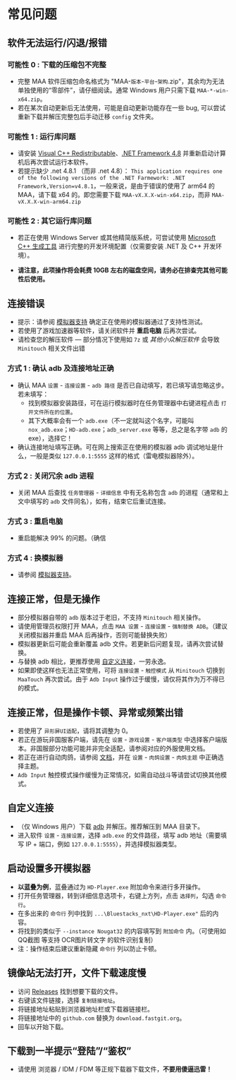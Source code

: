 # 常见问题

## 软件无法运行/闪退/报错

### 可能性 0 : 下载的压缩包不完整

- 完整 MAA 软件压缩包命名格式为 "MAA-`版本`-`平台`-`架构`.zip"，其余均为无法单独使用的“零部件”，请仔细阅读。通常 Windows 用户只需下载 `MAA-*-win-x64.zip`。
- 若在某次自动更新后无法使用，可能是自动更新功能存在一些 bug, 可以尝试重新下载并解压完整包后手动迁移 `config` 文件夹。

### 可能性 1 : 运行库问题

- 请安装 [Visual C++ Redistributable](https://docs.microsoft.com/zh-CN/cpp/windows/latest-supported-vc-redist?view=msvc-160#visual-studio-2015-2017-2019-and-2022)、[.NET Framework 4.8](https://dotnet.microsoft.com/download/dotnet-framework/net48) 并重新启动计算机后再次尝试运行本软件。
- 若提示缺少 .net 4.8.1 （而非 .net 4.8）： `This application requires one of the following versions of the .NET Farmework: .NET Framework,Version=v4.8.1`，一般来说，是由于错误的使用了 arm64 的 MAA，请下载 x64 的。即您需要下载 `MAA-vX.X.X-win-x64.zip`，而非 `MAA-vX.X.X-win-arm64.zip`

### 可能性 2 : 其它运行库问题

- 若正在使用 Windows Server 或其他精简版系统，可尝试使用 [Microsoft C++ 生成工具](https://visualstudio.microsoft.com/zh-hans/visual-cpp-build-tools/) 进行完整的开发环境配置（仅需要安装 .NET 及 C++ 开发环境）。

- **请注意，此项操作将会耗费 10GB 左右的磁盘空间，请务必在排查完其他可能性后使用。**

## 连接错误

- 提示：请参阅 [模拟器支持](1.3-模拟器支持.md) 确定正在使用的模拟器通过了支持性测试。
- 若使用了游戏加速器等软件，请关闭软件并 **重启电脑** 后再次尝试。
- 请检查您的解压软件 — 部分情况下使用如 `7z` 或 _其他小众解压软件_ 会导致 `Minitouch` 相关文件出错

### 方式 1 : 确认 adb 及连接地址正确

- 确认 MAA `设置` - `连接设置` - `adb 路径` 是否已自动填写，若已填写请忽略这步。若未填写：
  - 找到模拟器安装路径，可在运行模拟器时在任务管理器中右键进程点击 `打开文件所在的位置`。
  - 其下大概率会有一个 `adb.exe`（不一定就叫这个名字，可能叫 `nox_adb.exe`；`HD-adb.exe`；`adb_server.exe` 等等，总之是名字带 `adb` 的 exe），选择它！
- 确认连接地址填写正确。可在网上搜索正在使用的模拟器 adb 调试地址是什么，一般是类似 `127.0.0.1:5555` 这样的格式（雷电模拟器除外）。

### 方式 2 : 关闭冗余 adb 进程

- 关闭 MAA 后查找 `任务管理器` - `详细信息` 中有无名称包含 `adb` 的进程（通常和上文中填写的 `adb` 文件同名），如有，结束它后重试连接。

### 方式 3 : 重启电脑

- 重启能解决 99% 的问题。（确信

### 方式 4 : 换模拟器

- 请参阅 [模拟器支持](1.3-模拟器支持.md)。

## 连接正常，但是无操作

- 部分模拟器自带的 `adb` 版本过于老旧，不支持 `Minitouch` 相关操作。
- 请使用管理员权限打开 MAA，点击 `MAA 设置` - `连接设置` - `强制替换 ADB`。（建议关闭模拟器并重启 MAA 后再操作，否则可能替换失败）
- 模拟器更新后可能会重新覆盖 adb 文件。若更新后问题复现，请再次尝试替换。
- 与替换 adb 相比，更推荐使用 [自定义连接](1.2-常见问题.md#自定义连接)，一劳永逸。
- 如果即使这样也无法正常使用，可将 `连接设置` - `触控模式` 从 `Minitouch` 切换到 `MaaTouch` 再次尝试。由于 `Adb Input` 操作过于缓慢，请仅将其作为万不得已的模式。

## 连接正常，但是操作卡顿、异常或频繁出错

- 若使用了 `异形屏UI适配`，请将其调整为 0。
- 若正在游玩非国服客户端，请先在 `设置` - `游戏设置` - `客户端类型` 中选择客户端版本。非国服部分功能可能并非完全适配，请参阅对应的外服使用文档。
- 若正在进行自动肉鸽，请参阅 [文档](1.1-详细介绍.md#一键长草：自动肉鸽)，并在 `设置` - `肉鸽设置` - `肉鸽主题` 中正确选择主题。
- `Adb Input` 触控模式操作缓慢为正常情况，如需自动战斗等请尝试切换其他模式。

## 自定义连接

- （仅 Windows 用户）下载 [adb](https://dl.google.com/android/repository/platform-tools-latest-windows.zip) 并解压。推荐解压到 MAA 目录下。
- 进入软件 `设置` - `连接设置`，选择 `adb.exe` 的文件路径，填写 adb 地址（需要填写 IP + 端口，例如 `127.0.0.1:5555`），并选择模拟器类型。

## 启动设置多开模拟器

- **以蓝叠为例**，蓝叠通过为 `HD-Player.exe` 附加命令来进行多开操作。
- 打开任务管理器，转到详细信息选项卡，右键上方列，点击 `选择列`，勾选 `命令行`。
- 在多出来的 `命令行` 列中找到 `...\Bluestacks_nxt\HD-Player.exe"` 后的内容。
- 将找到的类似于 `--instance Nougat32` 的内容填写到 `附加命令` 内。（可使用如 QQ截图 等支持 OCR图片转文字 的软件识别复制）
- 注：操作结束后建议重新隐藏 `命令行` 列以防止卡顿。

## 镜像站无法打开，文件下载速度慢

- 访问 [Releases](https://github.com/MaaAssistantArknights/MaaAssistantArknights/releases) 找到想要下载的文件。
- 右键该文件链接，选择 `复制链接地址`。
- 将链接地址粘贴到浏览器地址栏或下载器链接栏。
- 将链接地址中的 `github.com` 替换为 `download.fastgit.org`。
- 回车以开始下载。

## 下载到一半提示“登陆”/“鉴权”

- 请使用 浏览器 / IDM / FDM 等正规下载器下载文件，**不要用傻逼迅雷！**
